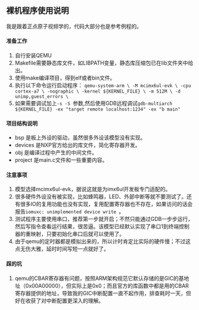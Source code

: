 ## 裸机程序使用说明

我是跟着正点原子视频学的，代码大部分也是参考例程的。

#### 准备工作
1. 自行安装QEMU
2. Makefile需要静态库文件，如LIBPATH变量，静态库压缩包已在lib文件夹中给出。
3. 使用make编译项目，得到elf或者bin文件。
4. 执行以下命令运行启动程序：
    `qemu-system-arm \
    -M mcimx6ul-evk \
    -cpu cortex-a7 \
    -nographic \
    -kernel ${KERNEL_FILE} \
    -m 512M \
    -d unimp,guest_errors \`
5. 如果需要调试加上`-s -S `参数,然后使用GDB远程调试`gdb-multiarch  ${KERNEL_FILE} -ex "target remote localhost:1234" -ex "b main"`

#### 项目结构说明
- bsp 是板上外设的驱动，虽然很多外设该模型没有实现。
- devices 是NXP官方给出的库文件，简化寄存器开发。
- obj 是编译过程中产生的中间文件。
- project 是main.c文件和一些重要内容。

#### 注意事项
1. 模型选择mcimx6ul-evk，据说这就是为imx6ul开发板专门适配的。
2. 很多硬件外设没有被实现，比如蜂鸣器，LED、外部中断等就不要测试了。还有很多IO的复用功能也没有实现，复用配置寄存器也不存在，如果访问的话会报告`iomuxc: unimplemented device write `。
3. 测试程序主要使用串口，推荐第一步就开启；不然只能通过GDB一步步运行，然后写指令查看运行结果，很苦逼。该模型已经默认实现了串口1到终端控制器的重映射，只要初始化串口后就可以使用了。
4. 由于qemu的定时器都是模拟出来的，所以计时肯定比实际的硬件慢；不过这点无伤大雅，延时时间写短一点就好了。

#### 踩的坑
1. qemu的CBAR寄存器有问题，按照ARM架构规范它默认存储的是GIC的基地址（0x00A00000），但实际上是0x0；而且官方的库函数中都是用的CBAR寄存器提供的地址，导致我的GIC中断配置一直不起作用，排查耗时一天，但好在收获了对中断配置更深入的理解。


